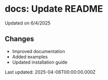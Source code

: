 # docs: Update README

Updated on 6/4/2025

## Changes
- Improved documentation
- Added examples
- Updated installation guide

Last updated: 2025-04-06T00:00:00.000Z
